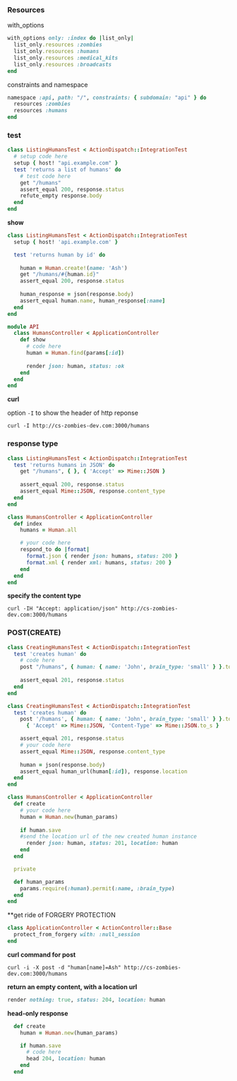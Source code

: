 ### Resources

with_options
```ruby
with_options only: :index do |list_only|
  list_only.resources :zombies
  list_only.resources :humans
  list_only.resources :medical_kits
  list_only.resources :broadcasts
end
```

constraints and namespace
```ruby
namespace :api, path: "/", constraints: { subdomain: "api" } do 
  resources :zombies
  resources :humans
end
```

### test

```ruby
class ListingHumansTest < ActionDispatch::IntegrationTest
  # setup code here
  setup { host! "api.example.com" }
  test 'returns a list of humans' do
    # test code here
    get "/humans"
    assert_equal 200, response.status
    refute_empty response.body
  end
end
```


**show**
```ruby
class ListingHumansTest < ActionDispatch::IntegrationTest
  setup { host! 'api.example.com' }

  test 'returns human by id' do
      
    human = Human.create!(name: 'Ash')
    get "/humans/#{human.id}"
    assert_equal 200, response.status
    
    human_response = json(response.body)
    assert_equal human.name, human_response[:name]
  end
end
```

```ruby
module API
  class HumansController < ApplicationController
    def show
      # code here
      human = Human.find(params[:id])
      
      render json: human, status: :ok
    end
  end
end
```

**curl**

option `-I` to show the header of http reponse

`curl -I http://cs-zombies-dev.com:3000/humans`

### response type

```ruby
class ListingHumansTest < ActionDispatch::IntegrationTest
  test 'returns humans in JSON' do
    get "/humans", { }, { 'Accept' => Mime::JSON }
    
    assert_equal 200, response.status
    assert_equal Mime::JSON, response.content_type
  end
end
```

```ruby
class HumansController < ApplicationController
  def index
    humans = Human.all

    # your code here
    respond_to do |format|
      format.json { render json: humans, status: 200 }
      format.xml { render xml: humans, status: 200 }
    end
  end
end
```

**specify the content type**

`curl -IH "Accept: application/json" http://cs-zombies-dev.com:3000/humans`

### POST(CREATE)

```ruby
class CreatingHumansTest < ActionDispatch::IntegrationTest
  test 'creates human' do
    # code here
    post "/humans", { human: { name: 'John', brain_type: 'small' } }.to_json, { 'Accept' => Mime::JSON, 'Content-Type' => Mime::JSON.to_s }
    
    assert_equal 201, response.status
  end
end
```

```ruby
class CreatingHumansTest < ActionDispatch::IntegrationTest
  test 'creates human' do
    post '/humans', { human: { name: 'John', brain_type: 'small' } }.to_json,
      { 'Accept' => Mime::JSON, 'Content-Type' => Mime::JSON.to_s }

    assert_equal 201, response.status
    # your code here
    assert_equal Mime::JSON, response.content_type   
    
    human = json(response.body)
    assert_equal human_url(human[:id]), response.location
  end
end
```
```ruby
class HumansController < ApplicationController
  def create
    # your code here
    human = Human.new(human_params)
    
    if human.save
    #send the location url of the new created human instance
      render json: human, status: 201, location: human
    end
  end

  private

  def human_params
    params.require(:human).permit(:name, :brain_type)
  end
end
```

**get ride of FORGERY PROTECTION
```ruby
class ApplicationController < ActionController::Base
  protect_from_forgery with: :null_session
end
```

**curl command for post**
```
curl -i -X post -d "human[name]=Ash" http://cs-zombies-dev.com:3000/humans
```

**return an empty content, with a location url**
```ruby
render nothing: true, status: 204, location: human
```

**head-only response**
```ruby
  def create
    human = Human.new(human_params)

    if human.save
      # code here
      head 204, location: human
    end
  end
```
